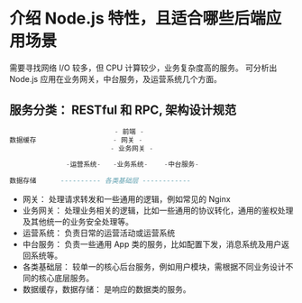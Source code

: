 # 介绍 Node.js 特性，且适合哪些后端应用场景

需要寻找网络 I/O 较多，但 CPU 计算较少，业务复杂度高的服务。
可分析出 Node.js 应用在业务网关，中台服务，及运营系统几个方面。

## 服务分类： RESTful 和 RPC, 架构设计规范

```lua
                          - 前端 -
数据缓存                   - 网关 -
                         - 业务网关 -

              -运营系统-   -业务系统-    -中台服务-

数据存储      ---------- 各类基础层 ------------
```

- 网关： 处理请求转发和一些通用的逻辑，例如常见的 Nginx
- 业务网关： 处理业务相关的逻辑，比如一些通用的协议转化，通用的鉴权处理及其他统一的业务安全处理等。
- 运营系统： 负责日常的运营活动或运营系统
- 中台服务： 负责一些通用 App 类的服务，比如配置下发，消息系统及用户返回系统等。
- 各类基础层： 较单一的核心后台服务，例如用户模块，需根据不同业务设计不同的核心底层服务。
- 数据缓存，数据存储： 是响应的数据类的服务。
